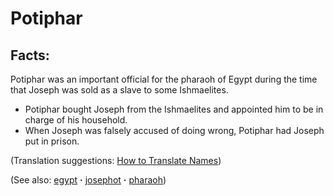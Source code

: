 # Potiphar #

## Facts: ##

Potiphar was an important official for the pharaoh of Egypt during the time that Joseph was sold as a slave to some Ishmaelites.

* Potiphar bought Joseph from the Ishmaelites and appointed him to be in charge of his household.
* When Joseph was falsely accused of doing wrong, Potiphar had Joseph put in prison.

(Translation suggestions: [How to Translate Names](https://git.door43.org/Door43/en-ta-translate-vol1/src/master/content/translate_names.md))

(See also: [egypt](../other/egypt.md) **·** [josephot](../other/josephot.md) **·** [pharaoh](../other/pharaoh.md))

## 